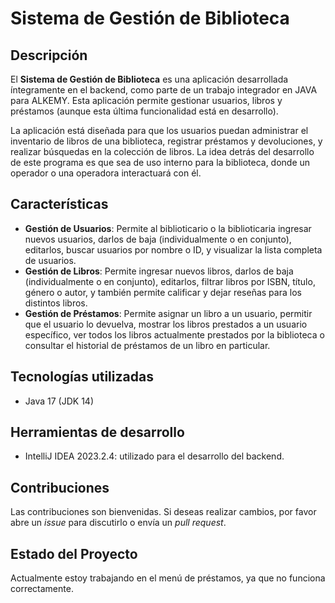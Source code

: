 # Sistema de Gestión de Biblioteca

## Descripción

El **Sistema de Gestión de Biblioteca** es una aplicación desarrollada íntegramente en el backend, como parte de un trabajo integrador en JAVA para ALKEMY. Esta aplicación permite gestionar usuarios, libros y préstamos (aunque esta última funcionalidad está en desarrollo).

La aplicación está diseñada para que los usuarios puedan administrar el inventario de libros de una biblioteca, registrar préstamos y devoluciones, y realizar búsquedas en la colección de libros. La idea detrás del desarrollo de este programa es que sea de uso interno para la biblioteca, donde un operador o una operadora interactuará con él.

## Características

- **Gestión de Usuarios**: Permite al biblioticario o la biblioticaria ingresar nuevos usuarios, darlos de baja (individualmente o en conjunto), editarlos, buscar usuarios por nombre o ID, y visualizar la lista completa de usuarios.
- **Gestión de Libros**: Permite ingresar nuevos libros, darlos de baja (individualmente o en conjunto), editarlos, filtrar libros por ISBN, título, género o autor, y también permite calificar y dejar reseñas para los distintos libros.
- **Gestión de Préstamos**: Permite asignar un libro a un usuario, permitir que el usuario lo devuelva, mostrar los libros prestados a un usuario específico, ver todos los libros actualmente prestados por la biblioteca o consultar el historial de préstamos de un libro en particular.

## Tecnologías utilizadas

- Java 17 (JDK 14)

## Herramientas de desarrollo

- IntelliJ IDEA 2023.2.4: utilizado para el desarrollo del backend.

## Contribuciones

Las contribuciones son bienvenidas. Si deseas realizar cambios, por favor abre un *issue* para discutirlo o envía un *pull request*.

## Estado del Proyecto

Actualmente estoy trabajando en el menú de préstamos, ya que no funciona correctamente.
